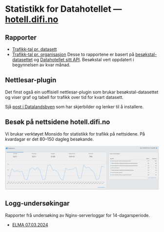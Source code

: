 # Statistikk for Datahotellet — [hotell.difi.no](https://hotell.difi.no/)

## Rapporter

- [Trafikk-tal pr. datasett](stats_pr_dataset.html)
- [Trafikk-tal pr. organisasjon](stats_pr_org.html)
Desse to rapportene er basert på [besøkstal-datasettet](https://data.norge.no/datasets/d0cb26a7-7093-49f9-be1e-c7e9d6b7e473) og [Datahotellet sitt API](http://hotell.difi.no/api).
Besøkstal vert oppdatert i begynnelsen av kvar månad.

## Nettlesar-plugin

Det finst også ein uoffisiell nettlesar-plugin som brukar besøkstal-datasettet og viser graf og tabell for trafikk over tid for kvart datasett.

Sjå [post i Datalandsbyen](https://datalandsbyen.norge.no/topic/97/turbo-nettlesar-plugin-for-datahotellet) som har skjerbilder og lenker til å installere.

## Besøk på nettsidene hotell.difi.no

Vi brukar verktøyet Monsido for statistikk for trafikk på nettsidene.
På kvardagar er det 80–150 dagleg besøkande.

![Skjermbilde frå Monsido for hotell.difi.no](monsido_2024-03-13_10.06.54.png)

## Logg-undersøkingar

Rapporter frå undersøking av Nginx-serverloggar for 14-dagarsperiode.
- [ELMA 07.03.2024](elma_nginx.html)